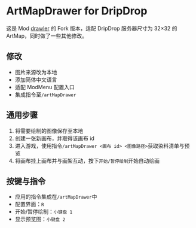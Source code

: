 # ArtMapDrawer for DripDrop
这是 Mod  [drawler](https://github.com/miniking1000/drawler) 的 Fork 版本，适配 DripDrop 服务器尺寸为 32×32 的 ArtMap，同时做了一些其他修改。

## 修改
* 图片来源改为本地
* 添加简体中文语言
* 适配 ModMenu 配置入口
* 集成指令至`/artMapDrawer`

## 通用步骤
1. 将需要绘制的图像保存至本地
2. 创建一张新画布，并取得该画布 id
3. 进入游戏，使用指令`/artMapDrawer <画布 id> <图像路径>`获取染料清单与预览
4. 将画布挂上画布并与画架互动，按下`开始/暂停绘制`开始自动绘画

## 按键与指令
* 应用的指令集成在`/artMapDrawer`中
* 配置界面：`R`
* 开始/暂停绘制：`小键盘 1`
* 显示预览图：`小键盘 2`